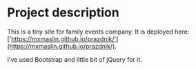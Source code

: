 # Project description

This is a tiny site for family events company. It is deployed here: ['https://mxmaslin.github.io/prazdnik/'](https://mxmaslin.github.io/prazdnik/).

I've used Bootstrap and little bit of jQuery for it.